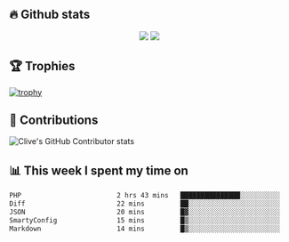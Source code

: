 ## &#128293; Github stats

<!-- GitHub Readme Streak Stats - https://github.com/DenverCoder1/github-readme-streak-stats -->
<p align="center">

<picture>
  <source 
    srcset="https://github-readme-stats.vercel.app/api?username=clivewalkden&count_private=true&show_icons=true&theme=darcula"
    media="(prefers-color-scheme: dark)"
  />
  <source
    srcset="https://github-readme-stats.vercel.app/api?username=clivewalkden&count_private=true&show_icons=true&theme=calm"
    media="(prefers-color-scheme: light), (prefers-color-scheme: no-preference)"
  />
  <img src="https://github-readme-stats.vercel.app/api?username=clivewalkden&count_private=true&show_icons=true&theme=darcula" />
</picture>

<a href="https://git.io/streak-stats" target="_blank">
  <img src="http://github-readme-streak-stats.herokuapp.com?user=clivewalkden&theme=darcula&date_format=j%20M%5B%20Y%5D" />
</a>

</p>

## &#127942; Trophies
[![trophy](https://github-profile-trophy.vercel.app/?username=clivewalkden&theme=onedark)](https://github.com/clivewalkden/github-profile-trophy)

## &#129309; Contributions
![Clive's GitHub Contributor stats](https://github-contributor-stats.vercel.app/api?username=clivewalkden)

## &#128202; This week I spent my time on
<!--START_SECTION:waka-->

```txt
PHP                        2 hrs 43 mins   ███████████████░░░░░░░░░░   59.40 %
Diff                       22 mins         ██░░░░░░░░░░░░░░░░░░░░░░░   08.26 %
JSON                       20 mins         █▓░░░░░░░░░░░░░░░░░░░░░░░   07.31 %
SmartyConfig               15 mins         █▒░░░░░░░░░░░░░░░░░░░░░░░   05.58 %
Markdown                   14 mins         █▒░░░░░░░░░░░░░░░░░░░░░░░   05.27 %
```

<!--END_SECTION:waka-->
